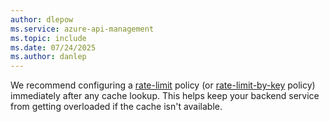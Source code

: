 ```yaml
---
author: dlepow
ms.service: azure-api-management
ms.topic: include
ms.date: 07/24/2025
ms.author: danlep
---
```



We recommend configuring a [rate-limit](rate-limit-policy.md) policy (or [rate-limit-by-key](rate-limit-by-key-policy.md) policy) immediately after any cache lookup. This helps keep your backend service from getting overloaded if the cache isn't available.
